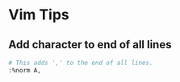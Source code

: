 # Vim Tips

## Add character to end of all lines

```sh
# This adds ',' to the end of all lines.
:%norm A,
```
